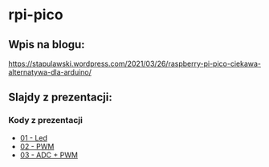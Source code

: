 # rpi-pico

## Wpis na blogu:
https://stapulawski.wordpress.com/2021/03/26/raspberry-pi-pico-ciekawa-alternatywa-dla-arduino/

## Slajdy z prezentacji:


### Kody z prezentacji
* [01 - Led](https://github.com/sosnus/rpi-pico/blob/main/01-led.py)
* [02 - PWM](https://github.com/sosnus/rpi-pico/blob/main/02-pwm.py)
* [03 - ADC + PWM](https://github.com/sosnus/rpi-pico/blob/main/03-adc.py)
